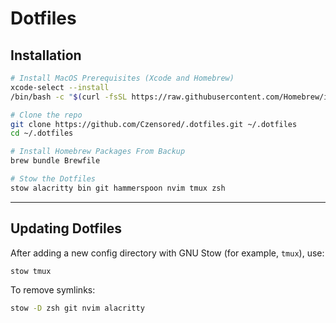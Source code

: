 # Dotfiles

## Installation

```bash
# Install MacOS Prerequisites (Xcode and Homebrew)
xcode-select --install
/bin/bash -c "$(curl -fsSL https://raw.githubusercontent.com/Homebrew/install/HEAD/install.sh)"

# Clone the repo
git clone https://github.com/Czensored/.dotfiles.git ~/.dotfiles
cd ~/.dotfiles

# Install Homebrew Packages From Backup
brew bundle Brewfile

# Stow the Dotfiles
stow alacritty bin git hammerspoon nvim tmux zsh
```

---

## Updating Dotfiles

After adding a new config directory with GNU Stow (for example, `tmux`), use:

```bash
stow tmux
```

To remove symlinks:

```bash
stow -D zsh git nvim alacritty
```
